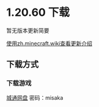 # 1.20.60 下载
暂无版本更新简要

[使用zh.minecraft.wiki查看更新介绍](https://zh.minecraft.wiki/w/基岩版1.20.60)
## 下载方式
### 下载游戏
[城通网盘](https://url50.ctfile.com/f/53204350-1019379235-3e5b5e?p=misaka) 密码：misaka